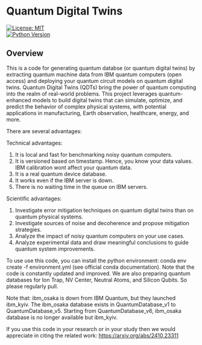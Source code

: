 # **Quantum Digital Twins**

[![License: MIT](https://img.shields.io/badge/License-MIT-green.svg)](LICENSE)  
[![Python Version](https://img.shields.io/badge/python-3.9%2B-blue)](https://www.python.org/downloads/)

## **Overview**

This is a code for generating quantum databse (or quantum digital twins) by extracting quantum machine data from IBM quantum computers (open access) and deploying your quantum circuit models on quantum digital twins. Quantum Digital Twins (QDTs) bring the power of quantum computing into the realm of real-world problems. This project leverages quantum-enhanced models to build digital twins that can simulate, optimize, and predict the behavior of complex physical systems, with potential applications in manufacturing, Earth observation, healthcare, energy, and more.

There are several advantages:

Technical advantages:
1. It is local and fast for benchmarking noisy quantum computers.
2. It is versioned based on timestamp. Hence, you know your data values. IBM calibration wont affect your quantum data. 
3. It is a real quantum device database.
4. It works even if the IBM server is down.
5. There is no waiting time in the queue on IBM servers.

Scientific advantages:
1. Investigate error mitigation techniques on quantum digital twins than on quantum physical systems.
2. Investigate sources of noise and decoherence and propose mitigation strategies.
3. Analyze the impact of noisy quantum computers on your use cases.
4. Analyze experimental data and draw meaningful conclusions to guide quantum system improvements.
   
To use use this code, you can install the python environment: conda env create -f environment.yml (see official conda documentation). Note that the code is constantly updated and improved. We are also preparing quantum databases for Ion Trap, NV Center, Neutral Atoms, and Silicon Qubits. So please regularly pull.

Note that: ibm_osaka is down from IBM Quantum, but they launched ibm_kyiv. The ibm_osaka database exists in QuantumDatabase_v1 to QuantumDatabase_v5. Starting from QuantumDatabase_v6, ibm_osaka database is no longer available but ibm_kyiv.   

If you use this code in your research or in your study then we would appreciate in citing the related work:
https://arxiv.org/abs/2410.23311

